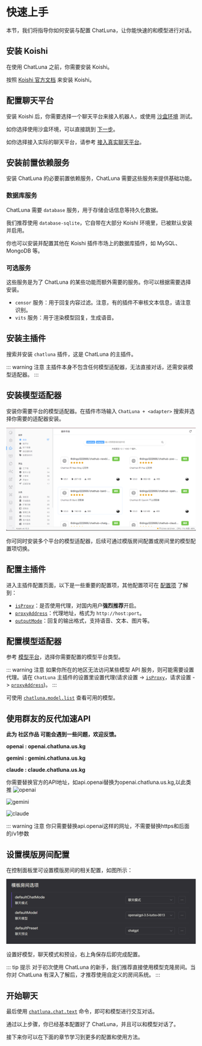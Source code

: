 # 快速上手

本节，我们将指导你如何安装与配置 ChatLuna，让你能快速的和模型进行对话。

## 安装 Koishi

在使用 ChatLuna 之前，你需要安装 Koishi。

按照 [Koishi 官方文档](https://koishi.chat/zh-CN/) 来安装 Koishi。

## 配置聊天平台

安装 Koishi 后，你需要选择一个聊天平台来接入机器人，或使用 [沙盒环境](https://koishi.chat/zh-CN/manual/console/sandbox.html) 测试。

如你选择使用沙盒环境，可以直接跳到 [下一步](/guide/getting-started.html#安装前置依赖插件)。

如你选择接入实际的聊天平台，请参考 [接入真实聊天平台](https://koishi.chat/zh-CN/manual/usage/adapter.html#%E6%8E%A5%E5%85%A5%E7%9C%9F%E5%AE%9E%E8%81%8A%E5%A4%A9%E5%B9%B3%E5%8F%B0)。

## 安装前置依赖服务

安装 ChatLuna 的必要前置依赖服务，ChatLuna 需要这些服务来提供基础功能。

### 数据库服务

ChatLuna 需要 `database` 服务，用于存储会话信息等持久化数据。

我们推荐使用 `database-sqlite`，它自带在大部分 Koishi 环境里，已被默认安装并启用。

你也可以安装并配置其他在 Koishi 插件市场上的数据库插件，如 MySQL、MongoDB 等。

### 可选服务

这些服务是为了 ChatLuna 的某些功能而额外需要的服务。你可以根据需要选择安装。

- `censor` 服务：用于回复内容过滤。注意，有的插件不审核文本信息，请注意识别。
- `vits` 服务：用于渲染模型回复，生成语音。

## 安装主插件

搜索并安装 `chatluna` 插件，这是 ChatLuna 的主插件。

::: warning 注意
主插件本身不包含任何模型适配器，无法直接对话，还需安装模型适配器。
:::

## 安装模型适配器

安装你需要平台的模型适配器。在插件市场输入 `ChatLuna + <adapter>` 搜索并选择你需要的适配器安装。

![image](../public/images/plugin_market_pic1.png)

你可同时安装多个平台的模型适配器，后续可通过模版房间配置或房间里的模型配置项切换。

## 配置主插件

进入主插件配置页面，以下是一些重要的配置项，其他配置项可在 [配置项](/guide/useful-configurations) 了解到：

- [`isProxy`](/guide/useful-configurations#代理设置)：是否使用代理，对国内用户**强烈推荐**开启。
- [`proxyAddress`](/guide/useful-configurations#代理设置)：代理地址，格式为 `http://host:port`。
- [`outputMode`](/guide/useful-configurations#回复选项)：回复的输出格式，支持语音、文本、图片等。

## 配置模型适配器

参考 [模型平台](./configure-model-platform/introduction.md)，选择你需要配置的模型平台类型。

::: warning 注意
如果你所在的地区无法访问某些模型 API 服务，则可能需要设置代理。请在 `ChatLuna` 主插件的设置里设置代理(请求设置 -> [`isProxy`](./useful-configurations#isproxy)，请求设置 -> [`proxyAddress`](./useful-configurations#proxyaddress))。
:::

可使用 [`chatluna.model.list`](./useful-commands.md#列出语言模型列表) 查看可用的模型。

## 使用群友的反代加速API

**此为 社区作品 可能会遇到一些问题，欢迎反馈。**

**openai : openai.chatluna.us.kg**

**gemini : gemini.chatluna.us.kg**

**claude : claude.chatluna.us.kg**

你需要替换官方的API地址，如api.openai替换为openai.chatluna.us.kg,以此类推
![openai](/public/images/plugin_openai_adapter_proxy_API.png "openai代理")

![gemini](/public/images/plugin_gemini_adapter_proxy_API.png "gemini代理")

![claude](/public/images/plugin_claude_adapter_proxy_API.png "claude代理")

::: warning 注意
你只需要替换api.openai这样的网址，不需要替换https和后面的/v1参数
## 设置模版房间配置

在控制面板里可设置模版房间的相关配置，如图所示：

![images](../public/images/plugin_template_room.png)

设置好模型，聊天模式和预设，右上角保存后即完成配置。

::: tip 提示
对于初次使用 ChatLuna 的新手，我们推荐直接使用模型克隆房间。当你对 ChatLuna 有深入了解后，才推荐使用自定义的房间系统。
:::

## 开始聊天

最后使用 [`chatluna.chat.text`](/guide/useful-commands#模型对话) 命令，即可和模型进行交互对话。

通过以上步骤，你已经基本配置好了 ChatLuna，并且可以和模型对话了。

接下来你可以在下面的章节学习到更多的配置和使用方法。
